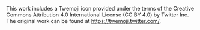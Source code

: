 This work includes a Twemoji icon provided under the terms of the Creative Commons Attribution 4.0 International License (CC BY 4.0) by Twitter Inc. The original work can be found at https://twemoji.twitter.com/.
